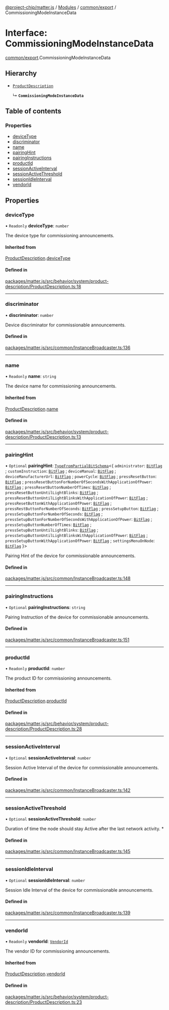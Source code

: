 [@project-chip/matter.js](../README.md) / [Modules](../modules.md) / [common/export](../modules/common_export.md) / CommissioningModeInstanceData

# Interface: CommissioningModeInstanceData

[common/export](../modules/common_export.md).CommissioningModeInstanceData

## Hierarchy

- [`ProductDescription`](behavior_cluster_export._internal_.ProductDescription.md)

  ↳ **`CommissioningModeInstanceData`**

## Table of contents

### Properties

- [deviceType](common_export.CommissioningModeInstanceData.md#devicetype)
- [discriminator](common_export.CommissioningModeInstanceData.md#discriminator)
- [name](common_export.CommissioningModeInstanceData.md#name)
- [pairingHint](common_export.CommissioningModeInstanceData.md#pairinghint)
- [pairingInstructions](common_export.CommissioningModeInstanceData.md#pairinginstructions)
- [productId](common_export.CommissioningModeInstanceData.md#productid)
- [sessionActiveInterval](common_export.CommissioningModeInstanceData.md#sessionactiveinterval)
- [sessionActiveThreshold](common_export.CommissioningModeInstanceData.md#sessionactivethreshold)
- [sessionIdleInterval](common_export.CommissioningModeInstanceData.md#sessionidleinterval)
- [vendorId](common_export.CommissioningModeInstanceData.md#vendorid)

## Properties

### deviceType

• `Readonly` **deviceType**: `number`

The device type for commissioning announcements.

#### Inherited from

[ProductDescription](behavior_cluster_export._internal_.ProductDescription.md).[deviceType](behavior_cluster_export._internal_.ProductDescription.md#devicetype)

#### Defined in

[packages/matter.js/src/behavior/system/product-description/ProductDescription.ts:18](https://github.com/project-chip/matter.js/blob/0c058ae17fdba4c0b89b8b13c309011d51782299/packages/matter.js/src/behavior/system/product-description/ProductDescription.ts#L18)

___

### discriminator

• **discriminator**: `number`

Device discriminator for commissionable announcements.

#### Defined in

[packages/matter.js/src/common/InstanceBroadcaster.ts:136](https://github.com/project-chip/matter.js/blob/0c058ae17fdba4c0b89b8b13c309011d51782299/packages/matter.js/src/common/InstanceBroadcaster.ts#L136)

___

### name

• `Readonly` **name**: `string`

The device name for commissioning announcements.

#### Inherited from

[ProductDescription](behavior_cluster_export._internal_.ProductDescription.md).[name](behavior_cluster_export._internal_.ProductDescription.md#name)

#### Defined in

[packages/matter.js/src/behavior/system/product-description/ProductDescription.ts:13](https://github.com/project-chip/matter.js/blob/0c058ae17fdba4c0b89b8b13c309011d51782299/packages/matter.js/src/behavior/system/product-description/ProductDescription.ts#L13)

___

### pairingHint

• `Optional` **pairingHint**: [`TypeFromPartialBitSchema`](../modules/schema_export.md#typefrompartialbitschema)\<\{ `administrator`: [`BitFlag`](../modules/schema_export.md#bitflag) ; `customInstruction`: [`BitFlag`](../modules/schema_export.md#bitflag) ; `deviceManual`: [`BitFlag`](../modules/schema_export.md#bitflag) ; `deviceManufacturerUrl`: [`BitFlag`](../modules/schema_export.md#bitflag) ; `powerCycle`: [`BitFlag`](../modules/schema_export.md#bitflag) ; `pressResetButton`: [`BitFlag`](../modules/schema_export.md#bitflag) ; `pressResetButtonForNumberOfSecondsWithApplicationOfPower`: [`BitFlag`](../modules/schema_export.md#bitflag) ; `pressResetButtonNumberOfTimes`: [`BitFlag`](../modules/schema_export.md#bitflag) ; `pressResetButtonUntilLightBlinks`: [`BitFlag`](../modules/schema_export.md#bitflag) ; `pressResetButtonUntilLightBlinksWithApplicationOfPower`: [`BitFlag`](../modules/schema_export.md#bitflag) ; `pressResetButtonWithApplicationOfPower`: [`BitFlag`](../modules/schema_export.md#bitflag) ; `pressRestButtonForNumberOfSeconds`: [`BitFlag`](../modules/schema_export.md#bitflag) ; `pressSetupButton`: [`BitFlag`](../modules/schema_export.md#bitflag) ; `pressSetupButtonForNumberOfSeconds`: [`BitFlag`](../modules/schema_export.md#bitflag) ; `pressSetupButtonForNumberOfSecondsWithApplicationOfPower`: [`BitFlag`](../modules/schema_export.md#bitflag) ; `pressSetupButtonNumberOfTimes`: [`BitFlag`](../modules/schema_export.md#bitflag) ; `pressSetupButtonUntilLightBlinks`: [`BitFlag`](../modules/schema_export.md#bitflag) ; `pressSetupButtonUntilLightBlinksWithApplicationOfPower`: [`BitFlag`](../modules/schema_export.md#bitflag) ; `pressSetupButtonWithApplicationOfPower`: [`BitFlag`](../modules/schema_export.md#bitflag) ; `settingsMenuOnNode`: [`BitFlag`](../modules/schema_export.md#bitflag)  }\>

Pairing Hint of the device for commissionable announcements.

#### Defined in

[packages/matter.js/src/common/InstanceBroadcaster.ts:148](https://github.com/project-chip/matter.js/blob/0c058ae17fdba4c0b89b8b13c309011d51782299/packages/matter.js/src/common/InstanceBroadcaster.ts#L148)

___

### pairingInstructions

• `Optional` **pairingInstructions**: `string`

Pairing Instruction of the device for commissionable announcements.

#### Defined in

[packages/matter.js/src/common/InstanceBroadcaster.ts:151](https://github.com/project-chip/matter.js/blob/0c058ae17fdba4c0b89b8b13c309011d51782299/packages/matter.js/src/common/InstanceBroadcaster.ts#L151)

___

### productId

• `Readonly` **productId**: `number`

The product ID for commissioning announcements.

#### Inherited from

[ProductDescription](behavior_cluster_export._internal_.ProductDescription.md).[productId](behavior_cluster_export._internal_.ProductDescription.md#productid)

#### Defined in

[packages/matter.js/src/behavior/system/product-description/ProductDescription.ts:28](https://github.com/project-chip/matter.js/blob/0c058ae17fdba4c0b89b8b13c309011d51782299/packages/matter.js/src/behavior/system/product-description/ProductDescription.ts#L28)

___

### sessionActiveInterval

• `Optional` **sessionActiveInterval**: `number`

Session Active Interval of the device for commissionable announcements.

#### Defined in

[packages/matter.js/src/common/InstanceBroadcaster.ts:142](https://github.com/project-chip/matter.js/blob/0c058ae17fdba4c0b89b8b13c309011d51782299/packages/matter.js/src/common/InstanceBroadcaster.ts#L142)

___

### sessionActiveThreshold

• `Optional` **sessionActiveThreshold**: `number`

Duration of time the node should stay Active after the last network activity. *

#### Defined in

[packages/matter.js/src/common/InstanceBroadcaster.ts:145](https://github.com/project-chip/matter.js/blob/0c058ae17fdba4c0b89b8b13c309011d51782299/packages/matter.js/src/common/InstanceBroadcaster.ts#L145)

___

### sessionIdleInterval

• `Optional` **sessionIdleInterval**: `number`

Session Idle Interval of the device for commissionable announcements.

#### Defined in

[packages/matter.js/src/common/InstanceBroadcaster.ts:139](https://github.com/project-chip/matter.js/blob/0c058ae17fdba4c0b89b8b13c309011d51782299/packages/matter.js/src/common/InstanceBroadcaster.ts#L139)

___

### vendorId

• `Readonly` **vendorId**: [`VendorId`](../modules/datatype_export.md#vendorid)

The vendor ID for commissioning announcements.

#### Inherited from

[ProductDescription](behavior_cluster_export._internal_.ProductDescription.md).[vendorId](behavior_cluster_export._internal_.ProductDescription.md#vendorid)

#### Defined in

[packages/matter.js/src/behavior/system/product-description/ProductDescription.ts:23](https://github.com/project-chip/matter.js/blob/0c058ae17fdba4c0b89b8b13c309011d51782299/packages/matter.js/src/behavior/system/product-description/ProductDescription.ts#L23)
